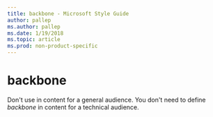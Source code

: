 ```yaml
---
title: backbone - Microsoft Style Guide
author: pallep
ms.author: pallep
ms.date: 1/19/2018
ms.topic: article
ms.prod: non-product-specific
---
```


# backbone

Don't use in content for a general audience. You don't need to define *backbone* in content for a technical audience.

